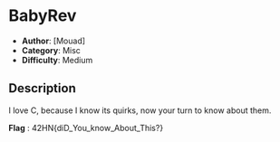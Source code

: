 # BabyRev
- **Author**: [Mouad]
- **Category**: Misc
- **Difficulty**: Medium 
## Description
I love C, because I know its quirks, now your turn to know about them.

**Flag** : 42HN{diD_You_know_About_This?}